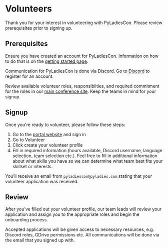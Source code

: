 # Volunteers

Thank you for your interest in volunteering with PyLadiesCon. Please review prerequisites prior to signing up.

## Prerequisites

Ensure you have created an account for PyLadiesCon. Information on how to do that is on the [getting started page](https://pyladiescon-portal-docs.netlify.app/user/get_started/).

Communication for PyLadiesCon is done via Discord. Go to [Discord](https://discord.com/register) to register for an account.

Review available volunteer roles, responsibilties, and required commitment for the roles in our [main conference site](https://conference.pyladies.com/docs/). Keep the teams in mind for your signup.

## Signup

Once you're ready to volunteer, please follow these steps:

1. Go to the [portal website](portal.pyladies.com) and sign in
2. Go to Volunteer
3. Click create your volunteer profile
4. Fill in required information (hours available, Discord username, language selection, team selection etc.). Feel free to fill in additional information about what skills you have so we can determine what team best fits your skillset or interests.

You'll receive an email from `pyladiescon@pyladies.com` stating that your volunteer application was received.

## Review 

After you've filled out your volunteer profile, our team leads will review your application and assign you to the appropriate roles and begin the onboarding process.

Accepted applications will be given access to necessary resources, e.g. Discord roles, GDrive permissions etc. All communications will be done via the email that you signed up with.



